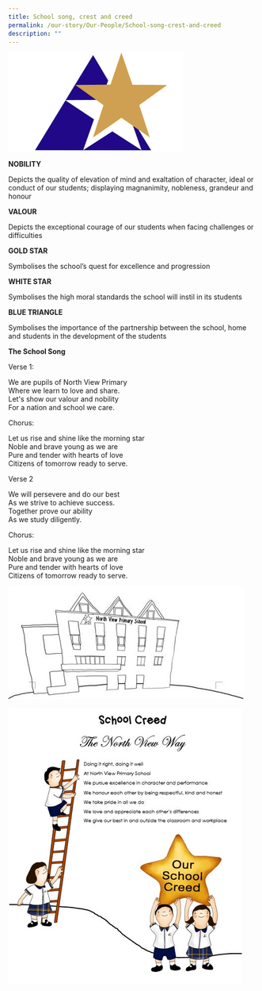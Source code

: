```yaml
---
title: School song, crest and creed
permalink: /our-story/Our-People/School-song-crest-and-creed
description: ""
---
```

<img style="width:70%;height:50%" src="/images/Homepage/School%20logo%20v3.png">

**NOBILITY**

Depicts the quality of elevation of mind and exaltation of character, ideal or conduct of our students; displaying magnanimity, nobleness, grandeur and honour

  

**VALOUR**

Depicts the exceptional courage of our students when facing challenges or difficulties

  

**GOLD STAR**

Symbolises the school’s quest for excellence and progression

  

**WHITE STAR**

Symbolises the high moral standards the school will instil in its students

  

**BLUE TRIANGLE**

Symbolises the importance of the partnership between the school, home and students in the development of the students

  

  

**The School Song**

  

Verse 1:

We are pupils of North View Primary   
Where we learn to love and share.  
Let's show our valour and nobility   
For a nation and school we care.

  

Chorus:

Let us rise and shine like the morning star   
Noble and brave young as we are  
Pure and tender with hearts of love  
Citizens of tomorrow ready to serve.

  

Verse 2

We will persevere and do our best  
As we strive to achieve success.  
Together prove our ability  
As we study diligently.

  

Chorus:

Let us rise and shine like the morning star  
Noble and brave young as we are  
Pure and tender with hearts of love  
Citizens of tomorrow ready to serve.

![](/images/Our%20Story/School%20Song%20Crest%20and%20Creed/Capture1.png)

![](/images/Our%20Story/School%20Song%20Crest%20and%20Creed/Capture2.png)
